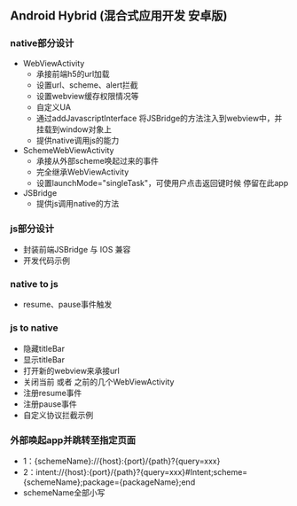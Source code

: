 ## Android Hybrid (混合式应用开发 安卓版)

### native部分设计
- WebViewActivity
    - 承接前端h5的url加载
    - 设置url、scheme、alert拦截
    - 设置webview缓存权限情况等
    - 自定义UA
    - 通过addJavascriptInterface 将JSBridge的方法注入到webview中，并挂载到window对象上
    - 提供native调用js的能力
- SchemeWebViewActivity
    - 承接从外部scheme唤起过来的事件
    - 完全继承WebViewActivity
    - 设置launchMode="singleTask"，可使用户点击返回键时候 停留在此app
- JSBridge
    - 提供js调用native的方法


### js部分设计
- 封装前端JSBridge 与 IOS 兼容
- 开发代码示例

### native to js
- resume、pause事件触发

### js to native
- 隐藏titleBar
- 显示titleBar
- 打开新的webview来承接url
- 关闭当前 或者 之前的几个WebViewActivity
- 注册resume事件
- 注册pause事件
- 自定义协议拦截示例

### 外部唤起app并跳转至指定页面
- 1：{schemeName}://{host}:{port}/{path}?{query=xxx}
- 2：intent://{host}:{port}/{path}?{query=xxx}#Intent;scheme={schemeName};package={packageName};end
- schemeName全部小写


